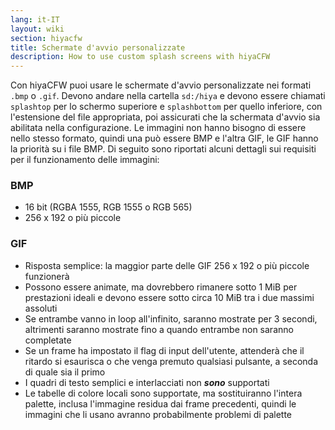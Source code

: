 ```yaml
---
lang: it-IT
layout: wiki
section: hiyacfw
title: Schermate d'avvio personalizzate
description: How to use custom splash screens with hiyaCFW
---
```


Con hiyaCFW puoi usare le schermate d'avvio personalizzate nei formati `.bmp` o `.gif`. Devono andare nella cartella `sd:/hiya` e devono essere chiamati `splashtop` per lo schermo superiore e `splashbottom` per quello inferiore, con l'estensione del file appropriata, poi assicurati che la schermata d'avvio sia abilitata nella configurazione. Le immagini non hanno bisogno di essere nello stesso formato, quindi una può essere BMP e l'altra GIF, le GIF hanno la priorità su i file BMP. Di seguito sono riportati alcuni dettagli sui requisiti per il funzionamento delle immagini:

### BMP
- 16 bit (RGBA 1555, RGB 1555 o RGB 565)
- 256 x 192 o più piccole

### GIF
- Risposta semplice: la maggior parte delle GIF 256 x 192 o più piccole funzionerà
- Possono essere animate, ma dovrebbero rimanere sotto 1 MiB per prestazioni ideali e devono essere sotto circa 10 MiB tra i due massimi assoluti
- Se entrambe vanno in loop all'infinito, saranno mostrate per 3 secondi, altrimenti saranno mostrate fino a quando entrambe non saranno completate
- Se un frame ha impostato il flag di input dell'utente, attenderà che il ritardo si esaurisca o che venga premuto qualsiasi pulsante, a seconda di quale sia il primo
- I quadri di testo semplici e interlacciati non ***sono*** supportati
- Le tabelle di colore locali sono supportate, ma sostituiranno l'intera palette, inclusa l'immagine residua dai frame precedenti, quindi le immagini che li usano avranno probabilmente problemi di palette
